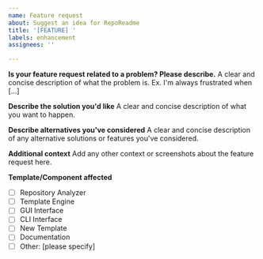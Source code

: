 ```yaml
---
name: Feature request
about: Suggest an idea for RepoReadme
title: '[FEATURE] '
labels: enhancement
assignees: ''

---
```


**Is your feature request related to a problem? Please describe.**
A clear and concise description of what the problem is. Ex. I'm always frustrated when [...]

**Describe the solution you'd like**
A clear and concise description of what you want to happen.

**Describe alternatives you've considered**
A clear and concise description of any alternative solutions or features you've considered.

**Additional context**
Add any other context or screenshots about the feature request here.

**Template/Component affected**
- [ ] Repository Analyzer
- [ ] Template Engine
- [ ] GUI Interface
- [ ] CLI Interface
- [ ] New Template
- [ ] Documentation
- [ ] Other: [please specify]